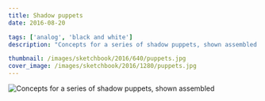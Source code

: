 ```yaml
---
title: Shadow puppets
date: 2016-08-20

tags: ['analog', 'black and white']
description: "Concepts for a series of shadow puppets, shown assembled."

thumbnail: /images/sketchbook/2016/640/puppets.jpg
cover_image: /images/sketchbook/2016/1280/puppets.jpg
---
```


![Concepts for a series of shadow puppets, shown assembled](/images/sketchbook/2016/960/puppets.jpg)
